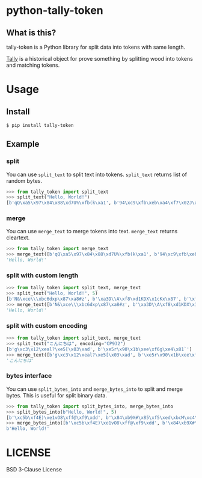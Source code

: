 # python-tally-token

## What is this?

tally-token is a Python library for split data into tokens with same length.

[Tally](https://en.wikipedia.org/wiki/Tally_stick) is a historical object for prove something by splitting wood into tokens and matching tokens.

# Usage

## Install

```sh
$ pip install tally-token
```

## Example

### split

You can use `split_text` to split text into tokens. `split_text` returns list of random bytes.

```python
>>> from tally_token import split_text
>>> split_text("Hello, World!")
[b'qQ\xa5\x97\x84\x88\xd7U%\xfb(k\xa1', b'94\xc9\xfb\xeb\xa4\xf7\x02J\x89D\x0f\x80']
```

### merge

You can use `merge_text` to merge tokens into text. `merge_text` returns cleartext.

```python
>>> from tally_token import merge_text
>>> merge_text([b'qQ\xa5\x97\x84\x88\xd7U%\xfb(k\xa1', b'94\xc9\xfb\xeb\xa4\xf7\x02J\x89D\x0f\x80'])
'Hello, World!'
```

### split with custom length

```python
>>> from tally_token import split_text, merge_text
>>> split_text("Hello, World!", 5)
[b'N&\xce\\\xbc6dxp\x87\xa8#z', b'\xa3D\\A\xf8\xd1KDX\x1cKx\x87', b'\xffZ\x03\xf5\x92Q\xf52\xc4\x1e\xf2\xf8\x06', b'\xaa\xdd:\x85F\xa1\xcdbp\xf3\xe6P\xe5', b'\xf0\x80\xc7\x01\xff;7;\xf3\x04\x9b\x97?']
>>> merge_text([b'N&\xce\\\xbc6dxp\x87\xa8#z', b'\xa3D\\A\xf8\xd1KDX\x1cKx\x87', b'\xffZ\x03\xf5\x92Q\xf52\xc4\x1e\xf2\xf8\x06', b'\xaa\xdd:\x85F\xa1\xcdbp\xf3\xe6P\xe5', b'\xf0\x80\xc7\x01\xff;7;\xf3\x04\x9b\x97?'])
'Hello, World!'
```

### split with custom encoding

```python
>>> from tally_token import split_text, merge_text
>>> split_text("こんにちは", encoding="CP932")
[b'g\xc3\x12\xeal?\xe5[\x03\xad', b'\xe5r\x90\x1b\xee\xf6g\xe4\x81`']
>>> merge_text([b'g\xc3\x12\xeal?\xe5[\x03\xad', b'\xe5r\x90\x1b\xee\xf6g\xe4\x81`'], encoding="CP932")
'こんにちは'
```

### bytes interface

You can use `split_bytes_into` and `merge_bytes_into` to split and merge bytes.
This is useful for split binary data.

```python
>>> from tally_token import split_bytes_into, merge_bytes_into
>>> split_bytes_into(b"Hello, World!", 5)
[b'\xc5b\xf4E)\xe1vO8\xff@\xf9\xdd', b'\x84\xb9X#\x85\xf5\xed\xbcM\xc4\xef\xf4\xd3', b'\xb47\xf6\xfa?\x14\xa8`\xc9\xe0\xe5\x87\x14', b'\x1cd\xb4o\xe8I:\xe5\xf6\x13\xe5\x93G', b'\xa1\xed\x82\x9f\x14e)!%\xba\xc3}|']
>>> merge_bytes_into([b'\xc5b\xf4E)\xe1vO8\xff@\xf9\xdd', b'\x84\xb9X#\x85\xf5\xed\xbcM\xc4\xef\xf4\xd3', b'\xb47\xf6\xfa?\x14\xa8`\xc9\xe0\xe5\x87\x14', b'\x1cd\xb4o\xe8I:\xe5\xf6\x13\xe5\x93G', b'\xa1\xed\x82\x9f\x14e)!%\xba\xc3}|'])
b'Hello, World!'
```

# LICENSE

BSD 3-Clause License
